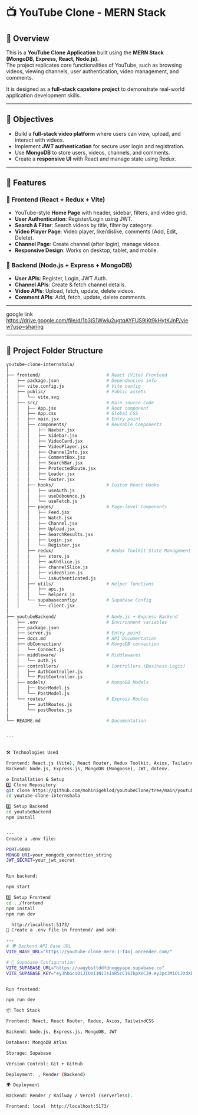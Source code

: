 # 📺 YouTube Clone - MERN Stack  

## 📌 Overview  
This is a **YouTube Clone Application** built using the **MERN Stack (MongoDB, Express, React, Node.js)**.  
The project replicates core functionalities of YouTube, such as browsing videos, viewing channels, user authentication, video management, and comments.  

It is designed as a **full-stack capstone project** to demonstrate real-world application development skills.  

---

## 🎯 Objectives  
- Build a **full-stack video platform** where users can view, upload, and interact with videos.  
- Implement **JWT authentication** for secure user login and registration.  
- Use **MongoDB** to store users, videos, channels, and comments.  
- Create a **responsive UI** with React and manage state using Redux.  

---

## 🚀 Features  

### 🔹 Frontend (React + Redux + Vite)
- YouTube-style **Home Page** with header, sidebar, filters, and video grid.  
- **User Authentication**: Register/Login using JWT.  
- **Search & Filter**: Search videos by title, filter by category.  
- **Video Player Page**: Video player, like/dislike, comments (Add, Edit, Delete).  
- **Channel Page**: Create channel (after login), manage videos.  
- **Responsive Design**: Works on desktop, tablet, and mobile.  

### 🔹 Backend (Node.js + Express + MongoDB)
- **User APIs**: Register, Login, JWT Auth.  
- **Channel APIs**: Create & fetch channel details.  
- **Video APIs**: Upload, fetch, update, delete videos.  
- **Comment APIs**: Add, fetch, update, delete comments.

  
---
google link https://drive.google.com/file/d/1b3jS1Wwiu2ugtqAYFUS9IKt9kHytKJnP/view?usp=sharing


---
## 📂 Project Folder Structure  

```bash
youtube-clone-internshala/
│
├── frontend/                         # React (Vite) Frontend
│   ├── package.json                  # Dependencies info
│   ├── vite.config.js                # Vite config
│   ├── public/                       # Public assets
│   │   └── vite.svg
│   ├── src/                          # Main source code
│   │   ├── App.jsx                   # Root component
│   │   ├── App.css                   # Global CSS
│   │   ├── main.jsx                  # Entry point
│   │   ├── components/               # Reusable Components
│   │   │   ├── Navbar.jsx
│   │   │   ├── Sidebar.jsx
│   │   │   ├── VideoCard.jsx
│   │   │   ├── VideoPlayer.jsx
│   │   │   ├── ChannelInfo.jsx
│   │   │   ├── CommentBox.jsx
│   │   │   ├── SearchBar.jsx
│   │   │   ├── ProtectedRoute.jsx
│   │   │   ├── Loader.jsx
│   │   │   └── Footer.jsx
│   │   ├── hooks/                    # Custom React Hooks
│   │   │   ├── useAuth.js
│   │   │   ├── useDebounce.js
│   │   │   └── useFetch.js
│   │   ├── pages/                    # Page-level Components
│   │   │   ├── Feed.jsx
│   │   │   ├── Watch.jsx
│   │   │   ├── Channel.jsx
│   │   │   ├── Upload.jsx
│   │   │   ├── SearchResults.jsx
│   │   │   ├── Login.jsx
│   │   │   └── Register.jsx
│   │   ├── redux/                    # Redux Toolkit State Management
│   │   │   ├── store.js
│   │   │   ├── authSlice.js
│   │   │   ├── channelSlice.js
│   │   │   ├── videoSlice.js
│   │   │   └── isAuthenticated.js
│   │   ├── utils/                    # Helper functions
│   │   │   ├── api.js
│   │   │   └── helpers.js
│   │   └── supabaseconfig/           # Supabase Config
│   │       └── client.jsx
│
├── youtubeBackend/                   # Node.js + Express Backend
│   ├── .env                          # Environment variables
│   ├── package.json
│   ├── server.js                     # Entry point
│   ├── docs.md                       # API Documentation
│   ├── dbConnection/                 # MongoDB connection
│   │   └── Connect.js
│   ├── middleware/                   # Middlewares
│   │   └── auth.js
│   ├── controllers/                  # Controllers (Business Logic)
│   │   ├── AuthController.js
│   │   └── PostController.js
│   ├── models/                       # MongoDB Models
│   │   ├── UserModel.js
│   │   └── PostModel.js
│   └── routes/                       # Express Routes
│       ├── authRoutes.js
│       └── postRoutes.js
│
└── README.md                         # Documentation


---


🛠️ Technologies Used

Frontend: React.js (Vite), React Router, Redux Toolkit, Axios, Tailwind/CSS, Supabase (optional).
Backend: Node.js, Express.js, MongoDB (Mongoose), JWT, dotenv.

⚙️ Installation & Setup
1️⃣ Clone Repository
git clone https://github.com/mohinigehlod/youtubeClone/tree/main/youtube-clone-internshala-main/youtube-clone-internshala-main
cd youtube-clone-internshala

2️⃣ Setup Backend
cd youtubeBackend
npm install


---
Create a .env file:

PORT=5000
MONGO_URI=your_mongodb_connection_string
JWT_SECRET=your_jwt_secret


Run backend:

npm start

3️⃣ Setup Frontend
cd ../frontend
npm install
npm run dev

  http://localhost:5173/
🔑 Create a .env file in frontend/ and add:

---
# 🌍 Backend API Base URL
VITE_BASE_URL="https://youtube-clone-mern-1-f4oj.onrender.com/"

# 🔑 Supabase Configuration
VITE_SUPABASE_URL="https://uaqybsttddfdnvqgyape.supabase.co"
VITE_SUPABASE_KEY="eyJhbGciOiJIUzI1NiIsInR5cCI6IkpXVCJ9.eyJpc3MiOiJzdXBhYmFzZSIsInJlZiI6InVhcXlic3R0ZGRmZG52cWd5YXBlIiwicm9sZSI6ImFub24iLCJpYXQiOjE3NTYwODMyMjcsImV4cCI6MjA3MTY1OTIyN30._h6r5ZGKcazFriujhGJFnoxqDjTluZIhFIqxo5OUbyk"


Run frontend:

npm run dev

📦 Tech Stack

Frontend: React, React Router, Redux, Axios, TailwindCSS

Backend: Node.js, Express.js, MongoDB, JWT

Database: MongoDB Atlas

Storage: Supabase

Version Control: Git + GitHub

Deployment: , Render (Backend)

🌍 Deployment

Backend: Render / Railway / Vercel (serverless).

Frontend: local  http://localhost:5173/


